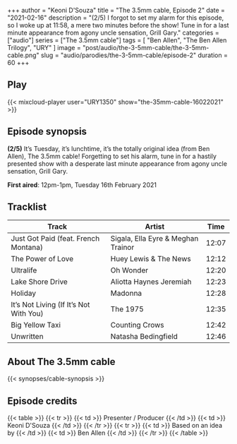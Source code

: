 +++
author = "Keoni D'Souza"
title = "The 3.5mm cable, Episode 2"
date = "2021-02-16"
description = "(2/5) I forgot to set my alarm for this episode, so I woke up at 11:58, a mere two minutes before the show! Tune in for a last minute appearance from agony uncle sensation, Grill Gary."
categories = ["audio"]
series = ["The 3.5mm cable"]
tags = [
    "Ben Allen",
    "The Ben Allen Trilogy",
    "URY"
]
image = "post/audio/the-3-5mm-cable/the-3-5mm-cable.png"
slug = "audio/parodies/the-3-5mm-cable/episode-2"
duration = 60
+++

## Play

{{< mixcloud-player user="URY1350" show="the-35mm-cable-16022021" >}}

## Episode synopsis

**(2/5)** It’s Tuesday, it’s lunchtime, it’s the totally original idea (from Ben Allen), The 3.5mm cable! Forgetting to set his alarm, tune in for a hastily presented show with a desperate last minute appearance from agony uncle sensation, Grill Gary.

**First aired**: 12pm-1pm, Tuesday 16th February 2021

## Tracklist

| Track                                  | Artist                             | Time  |
|----------------------------------------|------------------------------------|-------|
| Just Got Paid (feat. French Montana)   | Sigala, Ella Eyre & Meghan Trainor | 12:07 |
| The Power of Love                      | Huey Lewis & The News              | 12:12 |
| Ultralife                              | Oh Wonder                          | 12:20 |
| Lake Shore Drive                       | Aliotta Haynes Jeremiah            | 12:23 |
| Holiday                                | Madonna                            | 12:28 |
| It’s Not Living (If It’s Not With You) | The 1975                           | 12:35 |
| Big Yellow Taxi                        | Counting Crows                     | 12:42 |
| Unwritten                              | Natasha Bedingfield                | 12:46 |

## About The 3.5mm cable

{{< synopses/cable-synopsis >}}

## Episode credits

{{< table >}}
    {{< tr >}}
        {{< td >}}
            Presenter / Producer
        {{< /td >}}
        {{< td >}}
            Keoni D'Souza
        {{< /td >}}
    {{< /tr >}}
    {{< tr >}}
        {{< td >}}
            Based on an idea by
        {{< /td >}}
        {{< td >}}
            Ben Allen
        {{< /td >}}
    {{< /tr >}}
{{< /table >}}